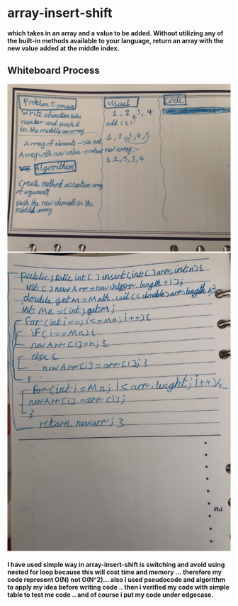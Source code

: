 # array-insert-shift

#### which takes in an array and a value to be added. Without utilizing any of the built-in methods available to your language, return an array with the new value added at the middle index.


## Whiteboard Process

![array-insert-shift](rev0.jpeg)
![array-insert-shift](rev1.jpeg)




#### I have used simple way in array-insert-shift is switching and avoid using nested for loop because this will cost time and memory ... therefore my code represent  O(N) not O(N^2)... also I used pseudocode and algorithm to apply my idea before writing code .. then i verified my code with simple table to test me code .. and of course i put my code under edgecase.